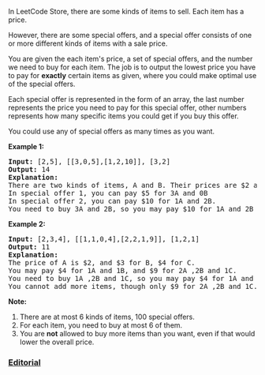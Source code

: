 In LeetCode Store, there are some kinds of items to sell. Each item has a price.

However, there are some special offers, and a special offer consists of one or more different kinds of items with a sale price.

You are given the each item's price, a set of special offers, and the number we need to buy for each item. The job is to output the lowest price you have to pay for **exactly** certain items as given, where you could make optimal use of the special offers.

Each special offer is represented in the form of an array, the last number represents the price you need to pay for this special offer, other numbers represents how many specific items you could get if you buy this offer.

You could use any of special offers as many times as you want.

**Example 1:**
<pre>
<b>Input:</b> [2,5], [[3,0,5],[1,2,10]], [3,2]
<b>Output:</b> 14
<b>Explanation:</b>
There are two kinds of items, A and B. Their prices are $2 and $5 respectively. 
In special offer 1, you can pay $5 for 3A and 0B
In special offer 2, you can pay $10 for 1A and 2B. 
You need to buy 3A and 2B, so you may pay $10 for 1A and 2B (special offer #2), and $4 for 2A.
</pre>

**Example 2:**
<pre>
<b>Input:</b> [2,3,4], [[1,1,0,4],[2,2,1,9]], [1,2,1]
<b>Output:</b> 11
<b>Explanation:</b>
The price of A is $2, and $3 for B, $4 for C. 
You may pay $4 for 1A and 1B, and $9 for 2A ,2B and 1C. 
You need to buy 1A ,2B and 1C, so you may pay $4 for 1A and 1B (special offer #1), and $3 for 1B, $4 for 1C. 
You cannot add more items, though only $9 for 2A ,2B and 1C.
</pre>

**Note:**
 1. There are at most 6 kinds of items, 100 special offers.
 2. For each item, you need to buy at most 6 of them.
 3. You are **not** allowed to buy more items than you want, even if that would lower the overall price.
 
### [Editorial](https://leetcode.com/articles/shopping-offers/)
